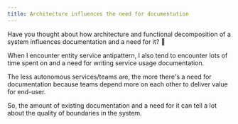 ```yaml
---
title: Architecture influences the need for documentation
---
```


Have you thought about how architecture and functional decomposition of a system influences documentation and a need for it? 🙂

When I encounter entity service antipattern, I also tend to encounter lots of time spent on and a need for writing service usage documentation.

The less autonomous services/teams are, the more there's a need for documentation because teams depend more on each other to deliver value for end-user.

So, the amount of existing documentation and a need for it can tell a lot about the quality of boundaries in the system.
